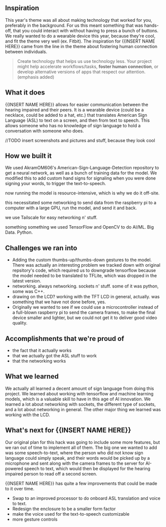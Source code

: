 ## Inspiration

This year's theme was all about making technology that worked for you, preferably in the background. For us this meant something that was hands-off, that you could interact with without having to press a bunch of buttons. We really wanted to do a wearable device this year, because they're cool, and fit the theme very well (ex. Fitbit). The inspiration for {{INSERT NAME HERE}} came from the line in the theme about fostering human connection between individuals.

> Create technology that helps us use technology less. Your project might help accelerate workflows/tasks, **foster human connection**, or develop alternative versions of apps that respect our attention. (emphasis added)


## What it does

{{INSERT NAME HERE}} allows for easier communication between the hearing impaired and their peers. It is a wearable device (could be a necklace, could be added to a hat, etc.) that translates American Sign Language (ASL) to text on a screen, and then from text to speech. This allows someone who has no knowledge of sign language to hold a conversation with someone who does.

//TODO insert screenshots and pictures and stuff, because they look cool


## How we built it

We used AkramOM606's American-Sign-Language-Detection repository to get a neural network, as well as a bunch of training data for the model. We modified this to add custom hand signs for signaling when you were done signing your words, to trigger the text-to-speech.

now running the model is resource-intensive, which is why we do it off-site.

this necessitated some networking to send data from the raspberry pi to a computer with a large GPU, run the model, and send it and back.

we use Tailscale for easy networking n' stuff.

something something we used TensorFlow and OpenCV to do AI/ML. Big Data. Python.


## Challenges we ran into
 - Adding the custom thumbs-up/thumbs-down gestures to the model. There was actually an interesting problem we tracked down with original repsitory's code, which required us to downgrade tensorflow because the model needed to be translated to TFLite, which was dropped in the latest version.
 - networking. always networking. sockets n' stuff. some of it was python, some was C++.
 - drawing on the LCD? working with the TFT LCD in general, actually. was something that we have not done before, yes.
 - Originally we wanted to see if we could use a microcontroller instead of a full-blown raspberry pi to send the camera frames, to make the final device smaller and lighter, but we could not get it to deliver good video quality.


## Accomplishments that we're proud of

 - the fact that it actually works
 - that we actually got the ASL stuff to work
 - that the networking works


## What we learned
We actually all learned a decent amount of sign language from doing this project. We learned about working with tensorflow and machine learning models, which is a valuable skill to have in this age of AI innovation. We learned a lot about networking with sockets, the different type of sockets, and a lot about networking in general. The other major thing we learned was working with the LCD.


## What's next for {{INSERT NAME HERE}}

Our original plan for this hack was going to include some more features, but we ran out of time to implement all of them. The big one we wanted to add was some speech-to-text, where the person who did not know sign language could simply speak, and their words would be picked up by a microphone and sent along with the camera frames to the server for AI-powered speech to text, which would then be displayed for the hearing impaired person to read off a second screen.

{{INSERT NAME HERE}} has quite a few improvements that could be made to it over time.
- Swap to an improved processor to do onboard ASL translation and voice to text.
- Redesign the enclosure to be a smaller form factor
- make the voice used for the text-to-speech customizable
- more gesture controls